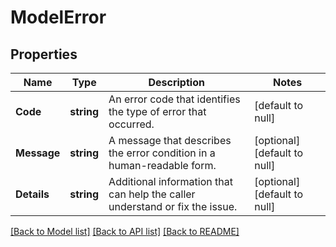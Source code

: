 # ModelError

## Properties
Name | Type | Description | Notes
------------ | ------------- | ------------- | -------------
**Code** | **string** | An error code that identifies the type of error that occurred. | [default to null]
**Message** | **string** | A message that describes the error condition in a human-readable form. | [optional] [default to null]
**Details** | **string** | Additional information that can help the caller understand or fix the issue. | [optional] [default to null]

[[Back to Model list]](../README.md#documentation-for-models) [[Back to API list]](../README.md#documentation-for-api-endpoints) [[Back to README]](../README.md)

